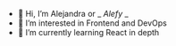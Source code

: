 - 👋 Hi, I’m Alejandra or _ _Alefy_ _
- 👀 I’m interested in Frontend and DevOps
- 🌱 I’m currently learning React in depth



<!---
aleperezmon/aleperezmon is a ✨ special ✨ repository because its `README.md` (this file) appears on your GitHub profile.
You can click the Preview link to take a look at your changes.
--->

